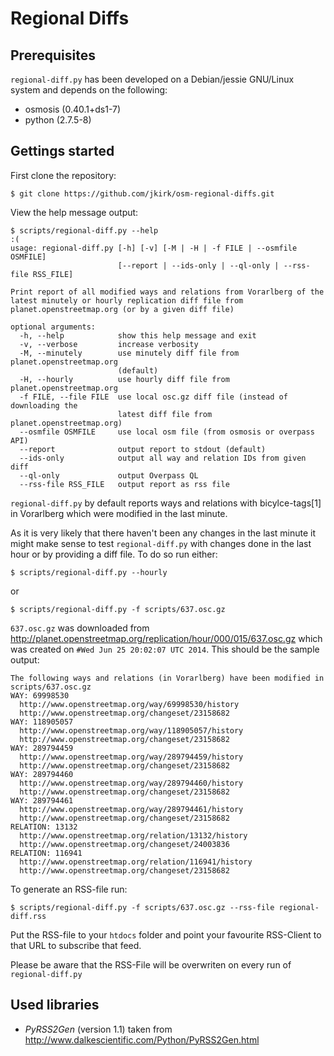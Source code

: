 Regional Diffs
==============

Prerequisites
-------------

`regional-diff.py` has been developed on a Debian/jessie GNU/Linux system and
depends on the following:

* osmosis (0.40.1+ds1-7)
* python (2.7.5-8)

Gettings started
----------------

First clone the repository:

	$ git clone https://github.com/jkirk/osm-regional-diffs.git

View the help message output:

	$ scripts/regional-diff.py --help                                                                                    :(
	usage: regional-diff.py [-h] [-v] [-M | -H | -f FILE | --osmfile OSMFILE]
	                        [--report | --ids-only | --ql-only | --rss-file RSS_FILE]
	
	Print report of all modified ways and relations from Vorarlberg of the latest minutely or hourly replication diff file from planet.openstreetmap.org (or by a given diff file)
	
	optional arguments:
	  -h, --help            show this help message and exit
	  -v, --verbose         increase verbosity
	  -M, --minutely        use minutely diff file from planet.openstreetmap.org
	                        (default)
	  -H, --hourly          use hourly diff file from planet.openstreetmap.org
	  -f FILE, --file FILE  use local osc.gz diff file (instead of downloading the
	                        latest diff file from planet.openstreetmap.org)
	  --osmfile OSMFILE     use local osm file (from osmosis or overpass API)
	  --report              output report to stdout (default)
	  --ids-only            output all way and relation IDs from given diff
	  --ql-only             output Overpass QL
	  --rss-file RSS_FILE   output report as rss file

`regional-diff.py` by default reports ways and relations with bicylce-tags[1] in
Vorarlberg which were modified in the last minute.

As it is very likely that there haven't been any changes in the last minute it
might make sense to test `regional-diff.py` with changes done in the last hour
or by providing a diff file. To do so run either:

	$ scripts/regional-diff.py --hourly

or 

	$ scripts/regional-diff.py -f scripts/637.osc.gz

`637.osc.gz` was downloaded from
http://planet.openstreetmap.org/replication/hour/000/015/637.osc.gz which was
created on `#Wed Jun 25 20:02:07 UTC 2014`. This should be the sample output:

	The following ways and relations (in Vorarlberg) have been modified in scripts/637.osc.gz
	WAY: 69998530
	  http://www.openstreetmap.org/way/69998530/history
	  http://www.openstreetmap.org/changeset/23158682
	WAY: 118905057
	  http://www.openstreetmap.org/way/118905057/history
	  http://www.openstreetmap.org/changeset/23158682
	WAY: 289794459
	  http://www.openstreetmap.org/way/289794459/history
	  http://www.openstreetmap.org/changeset/23158682
	WAY: 289794460
	  http://www.openstreetmap.org/way/289794460/history
	  http://www.openstreetmap.org/changeset/23158682
	WAY: 289794461
	  http://www.openstreetmap.org/way/289794461/history
	  http://www.openstreetmap.org/changeset/23158682
	RELATION: 13132
	  http://www.openstreetmap.org/relation/13132/history
	  http://www.openstreetmap.org/changeset/24003836
	RELATION: 116941
	  http://www.openstreetmap.org/relation/116941/history
	  http://www.openstreetmap.org/changeset/23158682	

To generate an RSS-file run:

	$ scripts/regional-diff.py -f scripts/637.osc.gz --rss-file regional-diff.rss

Put the RSS-file to your `htdocs` folder and point your favourite RSS-Client to that URL to subscribe that feed.

Please be aware that the RSS-File will be overwriten on every run of `regional-diff.py`

Used libraries
--------------

* *PyRSS2Gen* (version 1.1) taken from http://www.dalkescientific.com/Python/PyRSS2Gen.html

